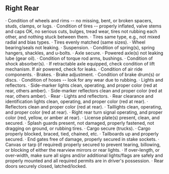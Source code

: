 ## Right Rear
· Condition of wheels and rims -- no missing, bent, or broken spacers, studs, clamps, or lugs.
· Condition of tires -- properly inflated, valve stems and caps OK, no serious cuts, bulges, tread wear, tires not rubbing each other, and nothing stuck between them.
· Tires same type, e.g., not mixed radial and bias types.
· Tires evenly matched (same sizes).
· Wheel bearing/seals not leaking.
· Suspension.
· Condition of spring(s), spring hangers, shackles, and u-bolts.
· Axle secure.
· Powered axle(s) not leaking lube (gear oil).
· Condition of torque rod arms, bushings.
· Condition of shock absorber(s).
· If retractable axle equipped, check condition of lift mechanism. If air powered, check for leaks.
· Condition of air ride components.
· Brakes.
· Brake adjustment.
· Condition of brake drum(s) or discs.
· Condition of hoses -- look for any wear due to rubbing.
· Lights and reflectors.
· Side-marker lights clean, operating, and proper color (red at rear, others amber).
· Side-marker reflectors clean and proper color (red at rear, others amber).
· Rear
· Lights and reflectors.
· Rear clearance and identification lights clean, operating, and proper color (red at rear).
· Reflectors clean and proper color (red at rear).
· Taillights clean, operating, and proper color (red at rear).
· Right rear turn signal operating, and proper color (red, yellow, or amber at rear).
· License plate(s) present, clean, and secured.
· Splash guards present, not damaged, properly fastened, not dragging on ground, or rubbing tires.
· Cargo secure (trucks).
· Cargo properly blocked, braced, tied, chained, etc.
· Tailboards up and properly secured.
· End gates free of damage, properly secured in stake sockets.
· Canvas or tarp (if required) properly secured to prevent tearing, billowing, or blocking of either the rearview mirrors or rear lights.
· If over-length, or over-width, make sure all signs and/or additional lights/flags are safely and properly mounted and all required permits are in driver's possession.
· Rear doors securely closed, latched/locked.